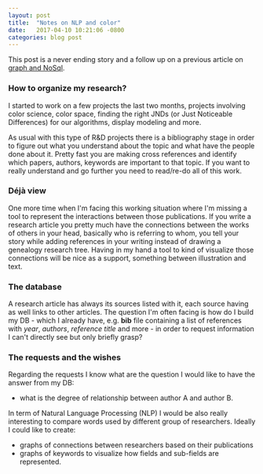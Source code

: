 ```yaml
---
layout: post
title:  "Notes on NLP and color"
date:   2017-04-10 10:21:06 -0800
categories: blog post
---
```


This post is a never ending story and a follow up on a previous article on [graph and NoSql][link-post-graphs-en-stock].

### How to organize my research?
I started to work on a few projects the last two months, projects involving color science, color space, finding the right JNDs (or Just Noticeable Differences) for our algorithms, display modeling and more.

As usual with this type of R&D projects there is a bibliography stage in order to figure out what you understand about the topic and what have the people done about it. Pretty fast you are making cross references and identify which papers, authors, keywords are important to that topic. If you want to really understand and go further you need to read/re-do all of this work.

### Déjà view
One more time when I'm facing this working situation where I'm missing a tool to represent the interactions between those publications. If you write a research article you pretty much have the connections between the works of others in your head, basically who is referring to whom, you tell your story while adding references in your writing instead of drawing a genealogy research tree. Having in my hand a tool to kind of visualize those connections will be nice as a support, something between illustration and text.

### The database
A research article has always its sources listed with it, each source having as well links to other articles. The question I'm often facing is how do I build my DB - which I already have, e.g. **bib** file containing a list of references with *year*, *authors*, *reference title* and more - in order to request information I can't directly see but only briefly grasp?

### The requests and the wishes
Regarding the requests I know what are the question I would like to have the answer from my DB:
+ what is the degree of relationship between author A and author B.

In term of Natural Language Processing (NLP) I would be also really interesting to compare words used by different group of researchers. Ideally I could like to create:
+ graphs of connections between researchers based on their publications
+ graphs of keywords to visualize how fields and sub-fields are represented.

[link-post-graphs-en-stock]: http://mrbonsoir.github.io/blog/post/2014/05/28/Graph-en-stock.html
